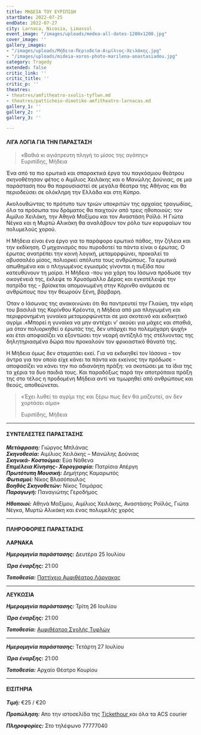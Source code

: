 ```yaml
---
title: ΜΗΔΕΙΑ ΤΟΥ ΕΥΡΙΠΙΔΗ
startDate: 2022-07-25
endDate: 2022-07-27
city: Larnaca, Nicosia, Limassol
event_image: "/images/uploads/medea-all-dates-1200x1200.jpg"
cover_image: ''
gallery_images:
- "/images/uploads/Μήδεια-Περιοδεία-Αιμίλιος-Χειλάκης.jpg"
- "/images/uploads/mideia-xoros-photo-marilena-anastasiadou.jpg"
category: Tragedy
extended: false
critic_link: ''
critic_title: ''
critic_p: ''
theatres:
- theatres/amfitheatro-sxolis-tyflwn.md
- theatres/patticheio-dimotiko-amfitheatro-larnacas.md
gallery_1: ''
gallery_2: ''
gallery_3: ''

---
```

#### ΛΙΓΑ ΛΟΓΙΑ ΓΙΑ ΤΗΝ ΠΑΡΑΣΤΑΣΗ

> «Βαθιά κι αγιάτρευτη πληγή το μίσος της αγάπης»  
> Ευριπίδης, Μήδεια

Ένα από τα πιο ερωτικά και σπαρακτικά έργα του παγκόσμιου θεάτρου σκηνοθέτησαν φέτος ο Αιμίλιος Χειλάκης και ο Μανώλης Δούνιας, σε μια παράσταση που θα παρουσιαστεί σε μεγάλα θέατρα της Αθήνας και θα περιοδεύσει σε ολόκληρη την Ελλάδα και στη Κύπρο.

Ακολουθώντας το πρότυπο των τριών υποκριτών της αρχαίας τραγωδίας, όλα τα πρόσωπα του δράματος θα παιχτούν από τρεις ηθοποιούς: τον Αιμίλιο Χειλάκη, την Αθηνά Μαξίμου και τον Αναστάση Ροϊλό. Η Γιώτα Νέγκα και η Μυρτώ Αλικάκη θα αναλάβουν τον ρόλο των κορυφαίων του πολυμελούς χορού.

Η Μήδεια είναι ένα έργο για το παράφορο ερωτικό πάθος, την ζήλεια και την εκδίκηση. Ο μηχανισμός που πυροδοτεί τα πάντα είναι ο έρωτας. Ο έρωτας ανατρέπει την κοινή λογική, μεταμορφώνει, προκαλεί το αβυσσαλέο μίσος, πολιορκεί απόλυτα τους ανθρώπους. Τα ερωτικά απωθημένα και ο πληγωμένος εγωισμός γίνονται η πυξίδα που κατευθύνουν τη μοίρα. Η Μήδεια -που για χάρη του Ιάσωνα πρόδωσε την οικογένειά της, έκλεψε το Χρυσόμαλλο Δέρας και εγκατέλειψε την πατρίδα της - βρίσκεται απομονωμένη στην Κόρινθο ανάμεσα σε ανθρώπους που την θεωρούν ξένη, βάρβαρη.

Όταν ο Ιάσωνας της ανακοινώνει ότι θα παντρευτεί την Γλαύκη, την κόρη του βασιλιά της Κορίνθου Κρέοντα, η Μήδεια από μια πληγωμένη και περιφρονημένη γυναίκα μεταμορφώνεται σε μια σκοτεινό και εκδικητικό αγρίμι .«Μπορεί η γυναίκα να μην αντέχει ν’ ακούει για μάχες και σπαθιά, μα όταν πολιορκηθεί ο έρωτάς της, δεν υπάρχει πιο πολεμόχαρη ψυχή» και έτσι αποφασίζει να εξοντώσει την νεαρή αντίζηλό της στέλνοντας της δηλητηριασμένα δώρα που προκαλούν τον φρικιαστικό θάνατό της.

Η Μήδεια όμως δεν σταματάει εκεί. Για να εκδικηθεί τον Ιάσονα – τον άντρα για τον οποίο είχε κάνει τα πάντα και εκείνος την πρόδωσε - αποφασίζει να κάνει την πιο αδιανόητη πράξη: να σκοτώσει με τα ίδια της τα χέρια τα δυο παιδιά τους. Και παραδόξως παρά την αποτρόπαια πράξη της στο τέλος η προδομένη Μήδεια αντί να τιμωρηθεί από ανθρώπους και θεούς, αποθεώνεται.

> «Έχει λυθεί το αγρίμι της και ξέρω πως δεν θα μαζευτεί, αν δεν χορτάσει αίμα» 
>
> Ευριπίδης, Μήδεια

***

#### ΣΥΝΤΕΛΕΣΤΕΣ ΠΑΡΑΣΤΑΣΗΣ

**_Μετάφραση:_** Γιώργος Μπλάνας  
**_Σκηνοθεσία:_** Αιμίλιος Χειλάκης – Μανώλης Δούνιας  
**_Σκηνικά- Κοστούμια:_** Εύα Νάθενα  
**_Επιμέλεια Κίνησης- Χορογραφία:_** Πατρίσια Απέργη  
**_Πρωτότυπη Μουσική:_** Δημήτρης Καμαρωτός  
**_Φωτισμοί:_** Νίκος Βλασόπουλος  
**_Βοηθός Σκηνοθετών:_** Νίκος Τσιμάρας  
**_Παραγωγή:_** Παναγιώτης Γεροδήμος

**_Ηθοποιοί:_** Αθηνά Μαξίμου, Αιμίλιος Χειλάκης, Αναστάσης Ροϊλός, Γιώτα Νέγκα, Μυρτώ Αλικάκη και ένας πολυμελής χορός

***

#### ΠΛΗΡΟΦΟΡΙΕΣ ΠΑΡΑΣΤΑΣΗΣ

**ΛΑΡΝΑΚΑ**

**_Ημερομηνία παράστασης:_** Δευτέρα 25 Ιουλίου

**_Ώρα έναρξης:_** 21:00

**_Τοποθεσία:_** [Παττίχειο Αμφιθέατρο Λάρνακας](?#map)

***

**ΛΕΥΚΩΣΙΑ**

**_Ημερομηνία παράστασης:_** Τρίτη 26 Ιουλίου

**_Ώρα έναρξης:_** 21:00

**_Τοποθεσία:_** [Αμφιθέατρο Σχολής Τυφλών](?#map)

***

**_Ημερομηνία παράστασης:_** Τετάρτη 27 Ιουλίου

**_Ώρα έναρξης:_** 21:00

**_Τοποθεσία:_** Αρχαίο Θέατρο Κουρίου

***

#### ΕΙΣΙΤΗΡΙΑ

**_Τιμή:_** €25 / €20

**_Προπώληση:_** Απο την ιστοσελίδα της [Tickethour ](https://shop.tickethour.com/ticketmaster_se_3879.html)και όλα τα ACS courier

**_Πληροφορίες:_** Στο τηλέφωνο 77777040